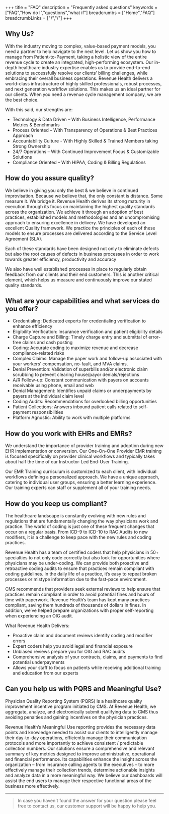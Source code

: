 +++
title = "FAQ"
description = "Frequently asked questions"
keywords = ["FAQ","How do I","questions","what if"]
breadcrumbs = ["Home","FAQ"]
breadcrumbLinks = ["/","/"]
+++

## Why Us?

With the industry moving to complex, value-based payment models, you need a partner to help navigate to the next level. Let us show you how to manage from Patient-to-Payment, taking a holistic view of the entire revenue cycle to create an integrated, high-performing ecosystem.
Our in-depth healthcare industry expertise enables us to provide end-to-end solutions to successfully resolve our clients’ billing challenges, while embracing their overall business operations. Revenue Health delivers a world-class infrastructure of highly skilled professionals, robust processes, and next generation workflow solutions. This makes us an ideal partner for our clients. When you need a revenue cycle management company, we are the best choice.

With this said, our strengths are:

* Technology & Data Driven – With Business Intelligence, Performance Metrics & Benchmarks
* Process Oriented – With Transparency of Operations & Best Practices Approach
* Accountability Culture - With Highly Skilled & Trained Members taking Strong Ownership
* 24/7 Operations – With Continued Improvement Focus & Customizable Solutions
* Compliance Oriented – With HIPAA, Coding & Billing Regulations

## How do you assure quality?

We believe in giving you only the best & we believe in continued improvisation. Because we believe that, the only constant is distance. Some measure it. We bridge it.
Revenue Health derives its strong maturity in execution through its focus on maintaining the highest quality standards across the organization. We achieve it through an adoption of best practices, established models and methodologies and an uncompromising approach to ensuring excellence in delivery.
We have developed an excellent Quality framework. We practice the principles of each of these models to ensure processes are delivered according to the Service Level Agreement (SLA).

Each of these standards have been designed not only to eliminate defects but also the root causes of defects in business processes in order to work towards greater efficiency, productivity and accuracy

We also have well established processes in place to regularly obtain feedback from our clients and their end customers. This is another critical element, which helps us measure and continuously improve our stated quality standards.

## What are your capabilities and what services do you offer?

* Credentialing: Dedicated experts for credentialing verification to enhance efficiency
* Eligibility Verification: Insurance verification and patient eligibility details
* Charge Capture and Billing: Timely charge entry and submittal of error-free claims and cash posting
* Coding: Accurate coding to maximize revenue and decrease compliance-related risks
* Complex Claims: Manage the paper work and follow-up associated with your workers’ compensation, no-fault, and MVA claims.
* Denial Prevention: Validation of superbills and/or electronic claim scrubbing to prevent clearing house/payor denials/rejections
* A/R Follow-up: Constant communication with payers on accounts receivable using phone, email and web
* Denial Management: Identifies unpaid claims or underpayments by payers at the individual claim level
* Coding Audits: Recommendations for overlooked billing opportunities
* Patient Collections: Answers inbound patient calls related to self-payment responsibilities
* Platform Agnostic: Ability to work with multiple platforms

## How do you work with EHRs and EMRs?

We understand the importance of provider training and adoption during new EHR implementation or conversion. Our One-On-One Provider EMR training is focused specifically on provider clinical workflows and typically takes about half the time of our Instructor-Led End-User Training.

Our EMR Training curriculum is customized to each client, with individual workflows defining a personalized approach.  We have a unique approach, catering to individual user groups, ensuring a better learning experience. Our training experts can staff or supplement all of your training needs.

## How do you keep us compliant?

The healthcare landscape is constantly evolving with new rules and regulations that are fundamentally changing the way physicians work and practice. The world of coding is just one of these frequent changes that occur on a regular basis. From ICD-9 to ICD-10 to RAC Audits to new modifiers, it is a challenge to keep pace with the new rules and coding practices.

Revenue Health has a team of certified coders that help physicians in 50+ specialties to not only code correctly but also look for opportunities where physicians may be under-coding. We can provide both proactive and retroactive coding audits to ensure that practices remain compliant with coding guidelines. In the daily life of a practice, it’s easy to repeat broken processes or mistype information due to the fast-pace environment.

CMS recommends that providers seek external reviews to help ensure that practices remain compliant in order to avoid potential fines and hours of time with paperwork. Revenue Health’s team has kept many practices compliant, saving them hundreds of thousands of dollars in fines. In addition, we’ve helped prepare organizations with proper self-reporting when experiencing an OIG audit.

What Revenue Health Delivers:

* Proactive claim and document reviews identify coding and modifier errors
* Expert coders help you avoid legal and financial exposure
* Unbiased reviews prepare you for OIG and RAC audits
* Comprehensive analysis of your contracts, claims, and payments to find potential underpayments
* Allows your staff to focus on patients while receiving additional training and education from our experts

## Can you help us with PQRS and Meaningful Use?

Physician Quality Reporting System (PQRS) is a healthcare quality improvement incentive program initiated by CMS. At Revenue Health, we aggregate, analyze, and electronically submit qualifying data to CMS thus avoiding penalties and gaining incentives on the physician practices.

Revenue Health’s Meaningful Use reporting provides the necessary data points and knowledge needed to assist our clients to intelligently manage their day-to-day operations, efficiently manage their communication protocols and more importantly to achieve consistent / predictable collection numbers. Our solutions ensure a comprehensive and relevant summary of key metrics designed to improve administrative, operational and financial performance. Its capabilities enhance the insight across the organization – from insurance calling agents to the executives – to more effectively manage their collection trends, determine actionable insights and analyze data in a more meaningful way. We believe our dashboards will assist the end users to manage their respective functional areas of the business more effectively.

---

> In case you haven't found the answer for your question please feel free to contact us, our customer support will be happy to help you.
